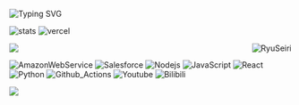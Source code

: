 <!-- https://readme-typing-svg.demolab.com/demo/ -->

![Typing SVG](https://readme-typing-svg.demolab.com?font=ms+graph&pause=2000&color=F7B200&width=1000&lines=IT業界のエンジニア、現在Salesforce、AWSを専念しています。)

![stats](https://github-readme-stats.vercel.app/api?username=RyuSeiri&show_icons=truee&include_all_commits=true&theme=onedark&hide=prs) ![vercel](https://github-readme-stats.vercel.app/api/top-langs/?username=RyuSeiri&layout=compact&show_icons=truee&include_all_commits=true&theme=onedark&card_width=230) 

<div align="right" >
  <img align="right" src="https://count.getloli.com/get/@:RyuSeiri" alt="RyuSeiri" />
</div>

[![](https://activity-graph.herokuapp.com/graph?username=RyuSeiri&theme=github)](https://activity-graph.herokuapp.com/graph?username=RyuSeiri&theme=github)

<!-- Label -->
![AmazonWebService](https://img.shields.io/badge/-AmazonWebService-fff?style=flat-square&logo=AmazonWebService&logoColor=yellow) 
![Salesforce](https://img.shields.io/badge/-Salesforce-fff?style=flat-square&logo=Salesforce&logoColor=42d1f5)
![Nodejs](https://img.shields.io/badge/-Nodejs-43853d?style=flat-square&logo=Node.js&logoColor=white)
![JavaScript](https://img.shields.io/badge/-JavaScript-e5cd0c?style=flat-square&logo=JavaScript&logoColor=000)
![React](https://img.shields.io/badge/-React-fff?style=flat-square&logo=React&color=000)
![Python](https://img.shields.io/badge/-Python-fff?style=flat-square&logo=Python&color=fff)
![Github_Actions](https://img.shields.io/badge/-Github_Actions-fff?style=flat-square&logo=github-actions&logoColor=blue)
![Youtube](https://img.shields.io/badge/-Bilibili-fff?style=flat-square&logo=Bilibili&labelColor=00A1D6&logoColor=white)
![Bilibili](https://img.shields.io/badge/-youtube-red?style=flat-square&logo=youtube&labelColor=red&logoColor=fff)

![](https://github-readme-activity-graph.cyclic.app/graph?username=RyuSeiri&theme=github)

